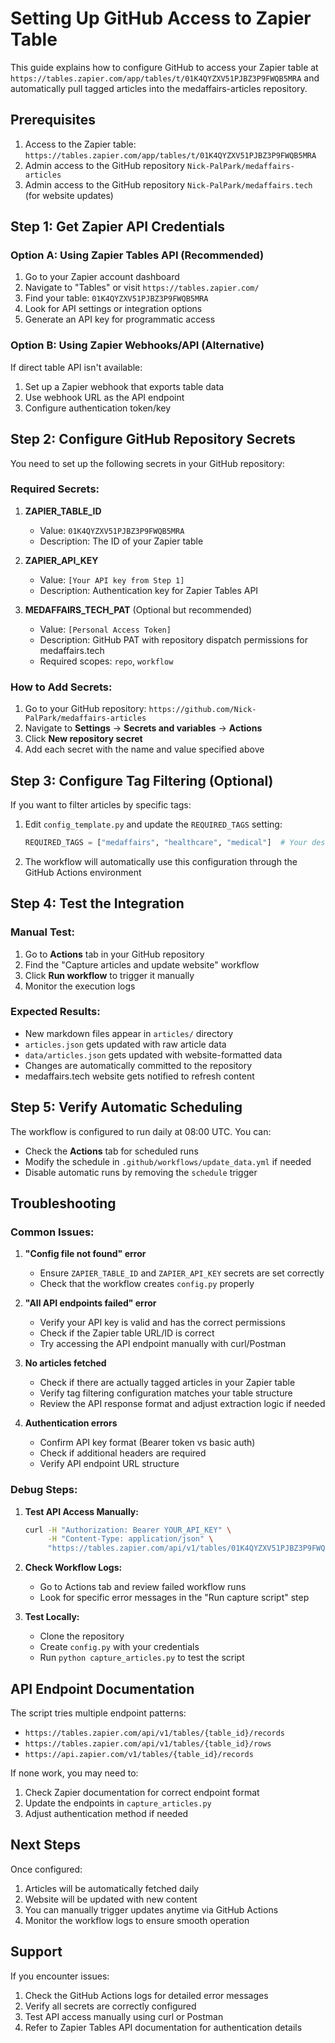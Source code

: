 # Setting Up GitHub Access to Zapier Table

This guide explains how to configure GitHub to access your Zapier table at `https://tables.zapier.com/app/tables/t/01K4QYZXV51PJBZ3P9FWQB5MRA` and automatically pull tagged articles into the medaffairs-articles repository.

## Prerequisites

1. Access to the Zapier table: `https://tables.zapier.com/app/tables/t/01K4QYZXV51PJBZ3P9FWQB5MRA`
2. Admin access to the GitHub repository `Nick-PalPark/medaffairs-articles`
3. Admin access to the GitHub repository `Nick-PalPark/medaffairs.tech` (for website updates)

## Step 1: Get Zapier API Credentials

### Option A: Using Zapier Tables API (Recommended)
1. Go to your Zapier account dashboard
2. Navigate to "Tables" or visit `https://tables.zapier.com/`
3. Find your table: `01K4QYZXV51PJBZ3P9FWQB5MRA`
4. Look for API settings or integration options
5. Generate an API key for programmatic access

### Option B: Using Zapier Webhooks/API (Alternative)
If direct table API isn't available:
1. Set up a Zapier webhook that exports table data
2. Use webhook URL as the API endpoint
3. Configure authentication token/key

## Step 2: Configure GitHub Repository Secrets

You need to set up the following secrets in your GitHub repository:

### Required Secrets:

1. **ZAPIER_TABLE_ID**
   - Value: `01K4QYZXV51PJBZ3P9FWQB5MRA`
   - Description: The ID of your Zapier table

2. **ZAPIER_API_KEY**
   - Value: `[Your API key from Step 1]`
   - Description: Authentication key for Zapier Tables API

3. **MEDAFFAIRS_TECH_PAT** (Optional but recommended)
   - Value: `[Personal Access Token]`
   - Description: GitHub PAT with repository dispatch permissions for medaffairs.tech
   - Required scopes: `repo`, `workflow`

### How to Add Secrets:

1. Go to your GitHub repository: `https://github.com/Nick-PalPark/medaffairs-articles`
2. Navigate to **Settings** → **Secrets and variables** → **Actions**
3. Click **New repository secret**
4. Add each secret with the name and value specified above

## Step 3: Configure Tag Filtering (Optional)

If you want to filter articles by specific tags:

1. Edit `config_template.py` and update the `REQUIRED_TAGS` setting:
   ```python
   REQUIRED_TAGS = ["medaffairs", "healthcare", "medical"]  # Your desired tags
   ```

2. The workflow will automatically use this configuration through the GitHub Actions environment

## Step 4: Test the Integration

### Manual Test:
1. Go to **Actions** tab in your GitHub repository
2. Find the "Capture articles and update website" workflow
3. Click **Run workflow** to trigger it manually
4. Monitor the execution logs

### Expected Results:
- New markdown files appear in `articles/` directory
- `articles.json` gets updated with raw article data
- `data/articles.json` gets updated with website-formatted data
- Changes are automatically committed to the repository
- medaffairs.tech website gets notified to refresh content

## Step 5: Verify Automatic Scheduling

The workflow is configured to run daily at 08:00 UTC. You can:
- Check the **Actions** tab for scheduled runs
- Modify the schedule in `.github/workflows/update_data.yml` if needed
- Disable automatic runs by removing the `schedule` trigger

## Troubleshooting

### Common Issues:

1. **"Config file not found" error**
   - Ensure `ZAPIER_TABLE_ID` and `ZAPIER_API_KEY` secrets are set correctly
   - Check that the workflow creates `config.py` properly

2. **"All API endpoints failed" error**
   - Verify your API key is valid and has the correct permissions
   - Check if the Zapier table URL/ID is correct
   - Try accessing the API endpoint manually with curl/Postman

3. **No articles fetched**
   - Check if there are actually tagged articles in your Zapier table
   - Verify tag filtering configuration matches your table structure
   - Review the API response format and adjust extraction logic if needed

4. **Authentication errors**
   - Confirm API key format (Bearer token vs basic auth)
   - Check if additional headers are required
   - Verify API endpoint URL structure

### Debug Steps:

1. **Test API Access Manually:**
   ```bash
   curl -H "Authorization: Bearer YOUR_API_KEY" \
        -H "Content-Type: application/json" \
        "https://tables.zapier.com/api/v1/tables/01K4QYZXV51PJBZ3P9FWQB5MRA/records?limit=5"
   ```

2. **Check Workflow Logs:**
   - Go to Actions tab and review failed workflow runs
   - Look for specific error messages in the "Run capture script" step

3. **Test Locally:**
   - Clone the repository
   - Create `config.py` with your credentials
   - Run `python capture_articles.py` to test the script

## API Endpoint Documentation

The script tries multiple endpoint patterns:
- `https://tables.zapier.com/api/v1/tables/{table_id}/records`
- `https://tables.zapier.com/api/v1/tables/{table_id}/rows`
- `https://api.zapier.com/v1/tables/{table_id}/records`

If none work, you may need to:
1. Check Zapier documentation for correct endpoint format
2. Update the endpoints in `capture_articles.py`
3. Adjust authentication method if needed

## Next Steps

Once configured:
1. Articles will be automatically fetched daily
2. Website will be updated with new content
3. You can manually trigger updates anytime via GitHub Actions
4. Monitor the workflow logs to ensure smooth operation

## Support

If you encounter issues:
1. Check the GitHub Actions logs for detailed error messages
2. Verify all secrets are correctly configured
3. Test API access manually using curl or Postman
4. Refer to Zapier Tables API documentation for authentication details